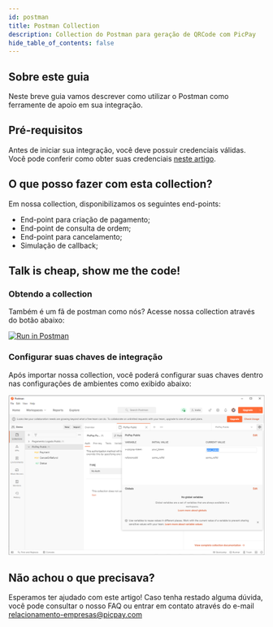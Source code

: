 ```yaml
---
id: postman
title: Postman Collection
description: Collection do Postman para geração de QRCode com PicPay
hide_table_of_contents: false
---
```


## Sobre este guia

Neste breve guia vamos descrever como utilizar o Postman como ferramente de apoio em sua integração.

## Pré-requisitos

Antes de iniciar sua integração, você deve possuir credenciais válidas. Você pode conferir como obter suas credenciais [neste artigo](/checkout/intro/getting-started#antes-de-começar).

## O que posso fazer com esta collection?

Em nossa collection, disponibilizamos os seguintes end-points:
- End-point para criação de pagamento;
- End-point de consulta de ordem;
- End-point para cancelamento;
- Simulação de callback;

## Talk is cheap, show me the code! 

### Obtendo a collection

Também é um fã de postman como nós? Acesse nossa collection através do botão abaixo: 

[![Run in Postman](https://run.pstmn.io/button.svg)](https://app.getpostman.com/run-collection/e78cb7f8c7eaea11f471#?env%5BPicPay%20Public%5D=W3sia2V5IjoieC1waWNwYXktdG9rZW4iLCJ2YWx1ZSI6InlvdXJfdG9rZW4iLCJlbmFibGVkIjp0cnVlfSx7ImtleSI6InJlZmVyZW5jZUlkIiwidmFsdWUiOiJzb21lX3JlZklkIiwiZW5hYmxlZCI6dHJ1ZX1d)

### Configurar suas chaves de integração

Após importar nossa collection, você poderá configurar suas chaves dentro nas configurações de ambientes como exibido abaixo:

![img](../../../static/img/guides/postman-environment.png)

## Não achou o que precisava?

Esperamos ter ajudado com este artigo! Caso tenha restado alguma dúvida, você pode consultar o nosso FAQ ou entrar em contato através do e-mail relacionamento-empresas@picpay.com